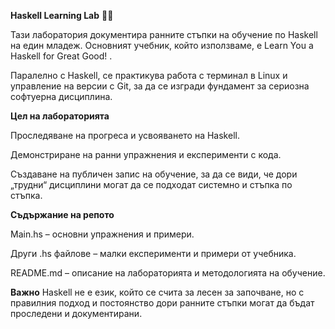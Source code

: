 **Haskell Learning Lab** 🐍✨


Тази лаборатория документира ранните стъпки на обучение по Haskell на един младеж. Основният учебник, който използваме, е Learn You a Haskell for Great Good!
.

Паралелно с Haskell, се практикува работа с терминал в Linux и управление на версии с Git, за да се изгради фундамент за сериозна софтуерна дисциплина.

**Цел на лабораторията**

Проследяване на прогреса и усвояването на Haskell.

Демонстриране на ранни упражнения и експерименти с кода.

Създаване на публичен запис на обучение, за да се види, че дори „трудни“ дисциплини могат да се подходат системно и стъпка по стъпка.

**Съдържание на репото**

Main.hs – основни упражнения и примери.

Други .hs файлове – малки експерименти и примери от учебника.

README.md – описание на лабораторията и методологията на обучение.

**Важно**
Haskell не е език, който се счита за лесен за започване, но с правилния подход и постоянство дори ранните стъпки могат да бъдат проследени и документирани.
